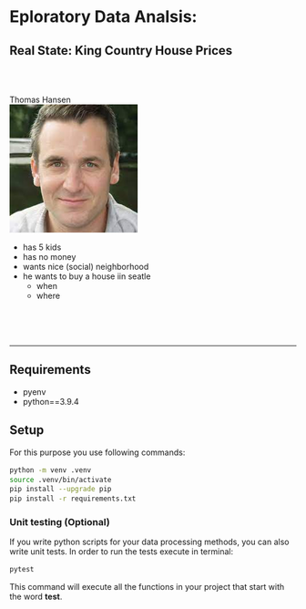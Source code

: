 # Eploratory Data Analsis:
## Real State: King Country House Prices

<br>
<br>

Thomas Hansen <br>
![Mr. Hansen](pictures/tomas_hansen.jpg) <!-- from : https://this-person-does-not-exist.com/en -->

- has 5 kids
- has no money
- wants nice (social) neighborhood
- he wants to buy a house iin seatle
    - when
    - where


    
<br>
<br>
<br>    
    
________________
## Requirements

- pyenv
- python==3.9.4

## Setup

For this purpose you use following commands:

```bash
python -m venv .venv
source .venv/bin/activate
pip install --upgrade pip
pip install -r requirements.txt
```

### Unit testing (Optional)

If you write python scripts for your data processing methods, you can also write unit tests. In order to run the tests execute in terminal:

```bash
pytest
```

This command will execute all the functions in your project that start with the word **test**.
